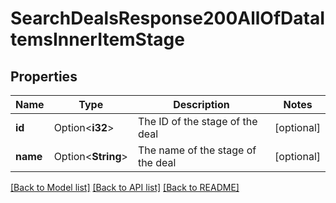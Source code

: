 # SearchDealsResponse200AllOfDataItemsInnerItemStage

## Properties

Name | Type | Description | Notes
------------ | ------------- | ------------- | -------------
**id** | Option<**i32**> | The ID of the stage of the deal | [optional]
**name** | Option<**String**> | The name of the stage of the deal | [optional]

[[Back to Model list]](../README.md#documentation-for-models) [[Back to API list]](../README.md#documentation-for-api-endpoints) [[Back to README]](../README.md)


